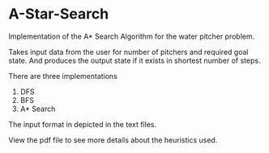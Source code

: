 # A-Star-Search
Implementation of the A* Search Algorithm for the water pitcher problem.

Takes input data from the user for number of pitchers and required goal state.
And produces the output state if it exists in shortest number of steps.

There are three implementations 
1. DFS
2. BFS
3. A* Search

The input format in depicted in the text files.

View the pdf file to see more details about the heuristics used.

